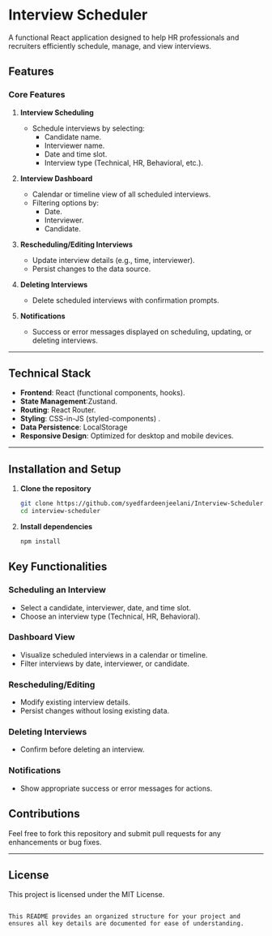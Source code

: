  
# Interview Scheduler

A functional React application designed to help HR professionals and recruiters efficiently schedule, manage, and view interviews.  

## Features  

### Core Features  
1. **Interview Scheduling**  
    
   - Schedule interviews by selecting:  
     - Candidate name.  
     - Interviewer name.  
     - Date and time slot.  
     - Interview type (Technical, HR, Behavioral, etc.).     

2. **Interview Dashboard**  
   - Calendar or timeline view of all scheduled interviews.  
   - Filtering options by:  
     - Date.  
     - Interviewer.  
     - Candidate.  

3. **Rescheduling/Editing Interviews**  
   - Update interview details (e.g., time, interviewer).  
   - Persist changes to the data source.  

4. **Deleting Interviews**  
   - Delete scheduled interviews with confirmation prompts.  

5. **Notifications**  
   - Success or error messages displayed on scheduling, updating, or deleting interviews.  

---

## Technical Stack  

- **Frontend**: React (functional components, hooks).  
- **State Management**:Zustand.  
- **Routing**: React Router.  
- **Styling**: CSS-in-JS (styled-components)  .  
- **Data Persistence**: LocalStorage  
- **Responsive Design**: Optimized for desktop and mobile devices.  

---

## Installation and Setup  

1. **Clone the repository**  
   ```bash  
   git clone https://github.com/syedfardeenjeelani/Interview-Scheduler.git  
   cd interview-scheduler  
   ```  

2. **Install dependencies**  
   ```bash  
   npm install  
   ```  
 
 

## Key Functionalities  

### Scheduling an Interview  
- Select a candidate, interviewer, date, and time slot.  
- Choose an interview type (Technical, HR, Behavioral).   

### Dashboard View  
- Visualize scheduled interviews in a calendar or timeline.  
- Filter interviews by date, interviewer, or candidate.  

### Rescheduling/Editing  
- Modify existing interview details.  
- Persist changes without losing existing data.  

### Deleting Interviews  
- Confirm before deleting an interview.  

### Notifications  
- Show appropriate success or error messages for actions.   

## Contributions  

Feel free to fork this repository and submit pull requests for any enhancements or bug fixes.  

---

## License  

This project is licensed under the MIT License.  
```

This README provides an organized structure for your project and ensures all key details are documented for ease of understanding.